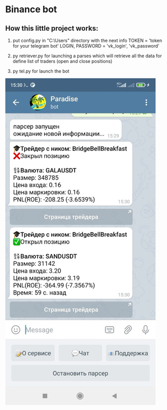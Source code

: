 # Binance bot
## How this little project works:

1) put config.py in "C:\Users" directory with the next info
TOKEN = 'token for your telegram bot'
LOGIN, PASSWORD = 'vk_login', 'vk_password'

2) py retriever.py for launching a parses which will retrieve all the data for define list of traders (open and close positions)
3) py tel.py for launch the bot

![block_diagram](files/description/example.jpg)
